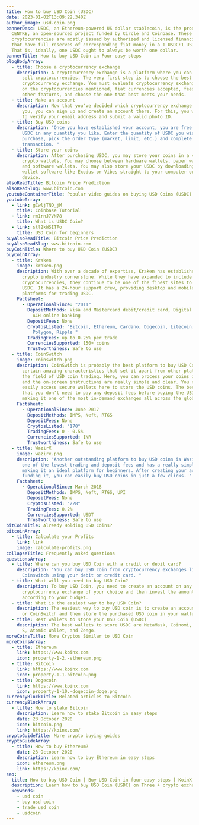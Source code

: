 ```yaml
---
title: How to buy USD Coin (USDC)
date: 2023-01-02T13:09:22.340Z
author_image: usd-coin.png
bannerDesc: USDC, an Ethereum-powered US dollar stablecoin, is the product of
  CENTRE, an open-sourced project funded by Circle and Coinbase. These
  cryptocurrencies are mostly issued by authorized and licensed financial firms
  that have full reserves of corresponding fiat money in a 1 USDC:1 USD ratio.
  That is, ideally, one USDC ought to always be worth one dollar.
bannerTitle: How to buy USD Coin in Four easy steps
blogBodyArray:
  - title: Choose a cryptocurrency exchange
    description: A cryptocurrency exchange is a platform where you can purchase and
      sell cryptocurrencies. The very first step is to choose the best
      cryptocurrency exchange. You must evaluate cryptocurrency exchanges based
      on the cryptocurrencies mentioned, fiat currencies accepted, fees, and
      other features, and choose the one that best meets your needs.
  - title: Make an account
    description: Now that you've decided which cryptocurrency exchange is best for
      you, you can sign up and create an account there. For this, you will need
      to verify your email address and submit a valid photo ID.
  - title: Buy USD coins
    description: "Once you have established your account, you are free to purchase
      USDC in any quantity you like. Enter the quantity of USDC you wish to
      purchase, pick the order type (market, limit, etc.) and complete the
      transaction. "
  - title: Store your coins
    description: After purchasing USDC, you may store your coins in a variety of
      crypto wallets. You may choose between hardware wallets, paper wallets,
      and software wallets. You may also store your USDC by downloading crypto
      wallet software like Exodus or Vibes straight to your computer or mobile
      device.
alsoReadTitle: Bitcoin Price Prediction
alsoReadSlug: www.bitcoin.com
youtubeContainerTitle: Popular video guides on buying USD Coins (USDC)
youtubeArray:
  - link: gCwljTNO_jM
    title: Coinbase Tutorial
  - link: rm1rnJ7VN78
    title: What is USDC Coin?
  - link: stl2kWSITFo
    title: USD Coin for beginners
buyAlsoReadTitle: Bitcoin Price Prediction
buyAlsoReadSlug: www.bitcoin.com
buyCoinTitle: Where to buy USD Coin (USDC)
buyCoinArray:
  - title: Kraken
    image: kraken.png
    description: With over a decade of expertise, Kraken has established itself as a
      crypto industry cornerstone. While they have expanded to include over 217
      cryptocurrencies, they continue to be one of the finest sites to trade
      USDC. It has a 24-hour support crew, providing desktop and mobile
      platforms for trading USDC.
    Factsheet:
      - OperationalSince: "2011"
        DepositMethods: Visa and Mastercard debit/credit card, Digital wallet purchases,
          ACH online banking
        DepositFees: None
        CryptosListed: "Bitcoin, Ethereum, Cardano, Dogecoin, Litecoin, Polkadot,
          Polygon, Ripple "
        TradingFees: up to 0.25% per trade
        CurrenciesSupported: 150+ coins
        Trustworthiness: Safe to use
  - title: CoinSwitch
    image: coinswitch.png
    description: CoinSwitch is probably the best platform to buy USD Coin. It has
      certain amazing characteristics that set it apart from other platforms in
      the field of USD coin trading. Here, you can process your coins quickly,
      and the on-screen instructions are really simple and clear. You can also
      easily access secure wallets here to store the USD coins. The best part is
      that you don’t need to pay any deposit fees before buying the USD coins,
      making it one of the most in-demand exchanges all across the globe.
    Factsheet:
      - OperationalSince: June 2017
        DepositMethods: IMPS, Neft, RTGS
        DepositFees: None
        CryptosListed: "170"
        TradingFees: 0 - 0.5%
        CurrenciesSupported: INR
        Trustworthiness: Safe to use
  - title: WazirX
    image: wazirx.png
    description: "Another outstanding platform to buy USD coins is WazirX. It has
      one of the lowest trading and deposit fees and has a really simple UI,
      making it an ideal platform for beginners. After creating your account and
      funding it, you can easily buy USD coins in just a few clicks. "
    Factsheet:
      - OperationalSince: March 2018
        DepositMethods: IMPS, Neft, RTGS, UPI
        DepositFees: None
        CryptosListed: "228"
        TradingFees: 0.2%
        CurrenciesSupported: USDT
        Trustworthiness: Safe to use
bitCoinTitle: Already Holding USD Coins?
bitcoinArray:
  - title: Calculate your Profits
    link: link
    image: calculate-profits.png
collapseTitle: Frequently asked questions
questionsArray:
  - title: Where can you buy USD Coin with a credit or debit card?
    description: "You can buy USD coin from cryptocurrency exchanges like Binance or
      Coinswitch using your debit or credit card. "
  - title: What will you need to buy USD Coin?
    description: To buy USD Coin, you need to create an account on any
      cryptocurrency exchange of your choice and then invest the amount
      according to your budget.
  - title: What is the easiest way to buy USD Coin?
    description: The easiest way to buy USD coin is to create an account on Binance
      or CoinSwitch and then store the purchased USD coin in your wallet.
  - title: Best wallets to store your USD Coin (USDC)
    description: The best wallets to store USDC are MetaMask, Coinomi, Ledger Nano
      S, Atomic Wallet, and Zengo.
moreCoinsTitle: More Cryptos Similar to USD Coin
moreCoinsArray:
  - title: Ethereum
    link: https://www.koinx.com
    icon: property-1-2.-ethereum.png
  - title: Bitcoin
    link: https://www.koinx.com
    icon: property-1-1.bitcoin.png
  - title: Dogecoin
    link: https://www.koinx.com
    icon: property-1-10.-dogecoin-doge.png
currencyBlockTitle: Related articles to Bitcoin
currencyBlockArray:
  - title: How to stake Bitcoin
    description: Learn how to stake Bitcoin in easy steps
    date: 23 October 2020
    icon: bitcoin.png
    link: https://koinx.com/
cryptoGuideTitle: More crypto buying guides
cryptoGuideArray:
  - title: How to buy Ethereum?
    date: 23 October 2020
    description: Learn how to buy Ethereum in easy steps
    icon: ethereum.png
    link: https://koinx.com/
seo:
  title: How to buy USD Coin | Buy USD Coin in four easy steps | KoinX
  description: Learn how to buy USD Coin (USDC) on Three + crypto exchanges
  keywords:
    - usd coin
    - buy usd coin
    - trade usd coin
    - usdcoin
---
```

